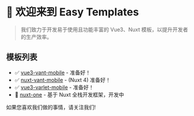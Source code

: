 # 👋 欢迎来到 Easy Templates

> 我们致力于开发易于使用且功能丰富的 Vue3、Nuxt 模板，以提升开发者的生产效率。

## 模板列表

- ✅ [vue3-vant-mobile](https://github.com/easy-temps/vue3-vant-mobile) - 准备好！
- ✅ [nuxt-vant-mobile](https://github.com/easy-temps/nuxt-vant-mobile) - (Nuxt 4) 准备好！
- ✅ [vue3-varlet-mobile](https://github.com/easy-temps/vue3-varlet-mobile) - 准备好！
- 🚧 [nuxt-one](https://github.com/easy-temps/nuxtone) - 基于 Nuxt 全栈开发框架，开发中

如果您喜欢我们做的事情，请关注我们!
